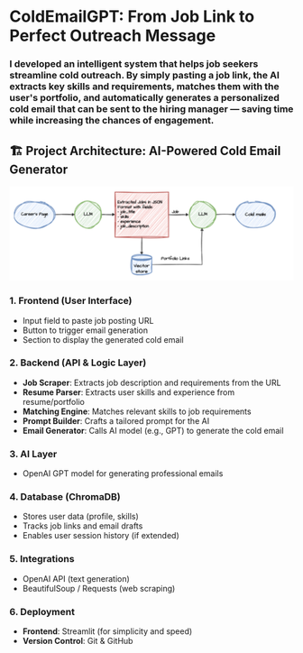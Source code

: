 # ColdEmailGPT: From Job Link to Perfect Outreach Message

### I developed an intelligent system that helps job seekers streamline cold outreach. By simply pasting a job link, the AI extracts key skills and requirements, matches them with the user's portfolio, and automatically generates a personalized cold email that can be sent to the hiring manager — saving time while increasing the chances of engagement.




## 🏗️ Project Architecture: AI-Powered Cold Email Generator

![Project Architecture](project%20architecture.png)


### 1. Frontend (User Interface)
- Input field to paste job posting URL
- Button to trigger email generation
- Section to display the generated cold email

### 2. Backend (API & Logic Layer)
- **Job Scraper**: Extracts job description and requirements from the URL
- **Resume Parser**: Extracts user skills and experience from resume/portfolio
- **Matching Engine**: Matches relevant skills to job requirements
- **Prompt Builder**: Crafts a tailored prompt for the AI
- **Email Generator**: Calls AI model (e.g., GPT) to generate the cold email

### 3. AI Layer
- OpenAI GPT model for generating professional emails

### 4. Database (ChromaDB)
- Stores user data (profile, skills)
- Tracks job links and email drafts
- Enables user session history (if extended)

### 5. Integrations
- OpenAI API (text generation)
- BeautifulSoup / Requests (web scraping)


### 6. Deployment
- **Frontend**: Streamlit (for simplicity and speed)
- **Version Control**: Git & GitHub






















